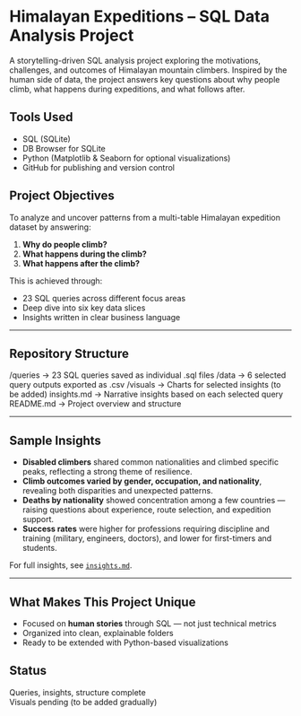 # Himalayan Expeditions – SQL Data Analysis Project

A storytelling-driven SQL analysis project exploring the motivations, challenges, and outcomes of Himalayan mountain climbers. Inspired by the human side of data, the project answers key questions about why people climb, what happens during expeditions, and what follows after.



## Tools Used
- SQL (SQLite)
- DB Browser for SQLite
- Python (Matplotlib & Seaborn for optional visualizations)
- GitHub for publishing and version control



## Project Objectives

To analyze and uncover patterns from a multi-table Himalayan expedition dataset by answering:
1. **Why do people climb?**
2. **What happens during the climb?**
3. **What happens after the climb?**

This is achieved through:
- 23 SQL queries across different focus areas
- Deep dive into six key data slices
- Insights written in clear business language

---

##  Repository Structure
/queries → 23 SQL queries saved as individual .sql files
/data → 6 selected query outputs exported as .csv
/visuals → Charts for selected insights (to be added)
insights.md → Narrative insights based on each selected query
README.md → Project overview and structure


---

## Sample Insights

- **Disabled climbers** shared common nationalities and climbed specific peaks, reflecting a strong theme of resilience.
- **Climb outcomes varied by gender, occupation, and nationality**, revealing both disparities and unexpected patterns.
- **Deaths by nationality** showed concentration among a few countries — raising questions about experience, route selection, and expedition support.
- **Success rates** were higher for professions requiring discipline and training (military, engineers, doctors), and lower for first-timers and students.

For full insights, see [`insights.md`](./insights.md).

---

##  What Makes This Project Unique

- Focused on **human stories** through SQL — not just technical metrics  
- Organized into clean, explainable folders  
- Ready to be extended with Python-based visualizations



##  Status

Queries, insights, structure complete  
Visuals pending (to be added gradually)



